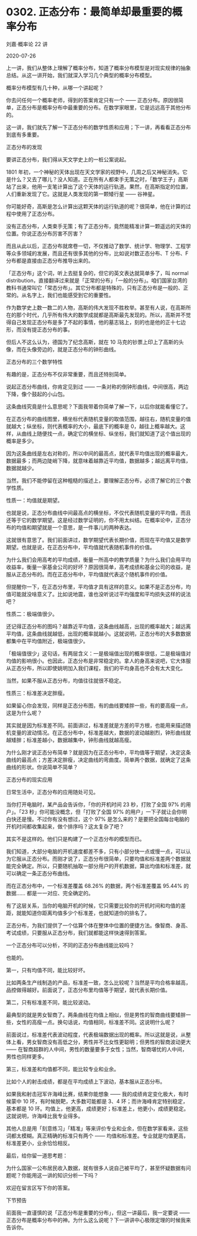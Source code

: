 # 0302. 正态分布：最简单却最重要的概率分布

刘嘉·概率论 22 讲

2020-07-26

上一讲，我们从整体上理解了概率分布，知道了概率分布模型是对现实规律的抽象总结。从这一讲开始，我们就深入学习几个典型的概率分布模型。

概率分布模型有几十种，从哪一个讲起呢？

你去问任何一个概率老师，得到的答案肯定只有一个 —— 正态分布。原因很简单，正态分布是概率分布中最重要的分布。在数学家眼里，它是远远高于其他分布的。

这一讲，我们就先了解一下正态分布的数学性质和应用；下一讲，再看看正态分布到底有多重要。

正态分布的发现

要讲正态分布，我们得从天文学史上的一桩公案说起。

1801 年初，一个神秘的天体出现在天文学家的视野中，几周之后又神秘消失。它是什么？又去了哪儿？没人知道。正在所有人都束手无策之时，「数学王子」高斯站了出来，他用一支笔计算出了这个天体的运行轨道。果然，在高斯指定的位置，人们重新发现了它。这就是人类发现的第一颗矮行星 —— 谷神星。

你可能好奇，高斯是怎么计算出这颗天体的运行轨道的呢？很简单，他在计算的过程中使用了正态分布。

没有正态分布，人类束手无策；有了正态分布，竟然能精准计算一颗遥远的天体的位置。你说正态分布厉害不厉害？

而且从此以后，正态分布就席卷一切，不仅推动了数学、统计学、物理学、工程学等众多领域的发展，而且还有很多其他的分布，比如说对数正态分布、T 分布、F 分布都是直接由正态分布推导出来的。

「正态分布」这个词，听上去挺复杂的，但它的英文表达就简单多了，叫 normal distribution，直接翻译过来就是「正常的分布」「一般的分布」。咱们国家台湾的教科书通常叫它「常态分布」。其它分布都是特殊的，只有正态分布是一般的、正常的。从名字上，我们也能感受到它的重要性。

作为数学史上数一数二的人物，高斯的伟大发现不胜枚举。甚至有人说，在高斯所在的那个时代，几乎所有伟大的数学成就都是高斯最先发现的。所以，高斯并不觉得自己发现正态分布是多了不起的事情，他的墓志铭上，刻的也是他的正十七边形，而没有提正态分布的事。

但后人不这么认为，德国为了纪念高斯，就在 10 马克的钞票上印上了高斯的头像，而在头像旁边的，就是正态分布的钟形曲线。

正态分布的三个数学特性

有趣的是，正态分布不仅非常重要，而且还特别简单。

说起正态分布曲线，你肯定见到过 —— 一条对称的倒钟形曲线，中间很高，两边下降，像个鼓起的小山包。

这条曲线究竟是什么意思呢？下面我带着你简单了解一下，以后你就能看懂它了。

在正态分布的曲线图里，横坐标代表随机变量的取值范围，越往右，随机变量的值就越大；纵坐标，则代表概率的大小，最底下的概率是 0，越往上概率越大。这样，从曲线上随便找一点，确定它的横坐标、纵坐标，我们就知道了这个值出现的概率是多少。

因为这条曲线是左右对称的，所以中间的最高点，就代表平均值出现的概率最大，数据最多；而两边陡峭下降，就意味着越靠近平均值，数据越多；越远离平均值，数据就越少。

当然，我们不能停留在这种粗糙的描述上，要理解正态分布，必须了解它的三个数学性质。

性质一：均值就是期望。

也就是说，正态分布曲线中间最高点的横坐标，不仅代表随机变量的平均值，而且还等于它的数学期望。这是经过数学证明的，你不用太纠结。在概率论中，正态分布的均值和期望就是一个意思，是一件事儿的两种表达。

这就很有意思了。我们前面讲过，数学期望代表长期价值，而现在平均值又是数学期望。也就是说，在正态分布中，平均值就代表随机事件的价值。

为什么我们会用高考的平均成绩，衡量一所高中的教学质量？为什么我们会用平均收益率，衡量一家基金公司的好坏？原因很简单，高考成绩和基金公司的收益，是服从正态分布的。而在正态分布中，平均值就代表这个随机事件的价值。

但提醒你一下，在正态分布里，平均值才具有这样的意义。如果不是正态分布，均值可能就没啥意义了。比如说地震，谁也没听说过平均强度和平均损失这样的说法吧？

性质二：极端值很少。

还记得正态分布的图吗？越靠近平均值，这条曲线越高，出现的概率越大；越远离平均值，这条曲线就越低，出现的概率就越小。这就说明，正态分布的大多数数据都集中在平均值附近，极端值很少。

「极端值很少」这句话，有两层含义：一是极端值出现的概率很低，二是极端值对均值的影响很小。也因此，正态分布是非常稳定的。拿人的身高来说吧，它大体服从正态分布，所以即使姚明加入我们课程，我们的平均身高也不会有太大变化。

当然，如果不服从正态分布，均值往往就很不稳定。

性质三：标准差决定胖瘦。

如果留心你会发现，同样是正态分布图，有的曲线要矮胖一些，有的要高瘦一点，这是为什么呢？

其实就是因为标准差不同。前面讲过，标准差就是方差的平方根，也能用来描述随机变量的波动情况。在正态分布中，标准差越大，数据的波动越剧烈，钟形曲线就越矮胖；标准差越小，数据越集中，钟形曲线就越高瘦。

为什么刚才说正态分布简单？就是因为在正态分布中，平均值等于期望，决定这条曲线的最高点；方差决定胖瘦，决定曲线的弯曲度。简单两个数据，就确定了这条曲线的形状。你说简单不简单？

正态分布的现实应用

日常生活中，正态分布的应用随处可见。

当你打开电脑时，某产品会告诉你，「你的开机时间 23 秒，打败了全国 97% 的用户」。「23 秒」你可能没概念，但「打败了全国 97% 的用户」一下子就让会你明白快还是慢。不过你有没有想过，这个 97% 是怎么来的？是要把全国每台电脑的开机时间都收集起来，做个排序吗？这太复杂了吧？

其实不是这样的。他们只是构建了一个正态分布的模型而已。

我们知道，大部分电脑的开机速度都差不多，只有小部分快一点或慢一点，可以认为它服从正态分布。而刚才说了，正态分布很简单，只要均值和标准差两个数据就能完全确定。所以，只要随机抽取一部分用户的开机数据，算出均值和标准差，就可以确定一条正态分布曲线。

而在正态分布中，一个标准差覆盖 68.26% 的数据，两个标准差覆盖 95.44% 的数据…… 都是一一对应、完全确定的。

有了这层关系，当你的电脑开机的时候，它只需要比较你的开机时间和均值的差距，就能知道你距离均值多少个标准差，也就知道你的排名了。

正态分布，为我们提供了一个估算个体在整体中位置的便捷方法。像智商、身高、考试成绩，只要服从正态分布，我们就都能这样快速得到答案。

一个正态分布可以分析，不同的正态分布曲线能比较吗？

也能的。

第一，只有均值不同，能比较好坏。

比如两条生产线制造的产品，标准差一致，怎么比较呢？当然是平均合格率越高，品控做得越好。前面说了，正态分布里均值等于期望，就代表长期价值。

第二，只有标准差不同，能比较波动。

最典型的就是男女智商了。两条曲线在均值上相似，但是男性的智商曲线要矮胖一些，女性的高瘦一点。换句话说，均值相同，标准差不同。这说明什么呢？

前面说过，标准差代表波动程度，代表极端数据出现的概率。所以这就是说，从整体上看，男女智商没有高低之分，男性并不比女性更聪明；但男性的智商波动更大 —— 在智商超群的人中间，男性的数量要多于女性；当然，智商堪忧的人中间，男性也同样更多。

第三，标准差和均值都不同，能比较专业和业余。

比如个人的射击成绩，都是在平均成绩上下波动，基本服从正态分布。

如果我和射击冠军许海峰比赛，结果你能想象 —— 我的成绩肯定变化极大，有时候蒙中 10 环，有时候脱靶，大多数可能都是 3、4 环；而许海峰肯定特别稳定，基本都是 10 环。均值上，他更高，成绩更好；标准差上，他更小，成绩更稳定。这就说明，许海峰比我专业得多。

其他人总是用「刻意练习」「精准」等来评价专业和业余，但在数学家看来，这些词都太模糊。真正精确的标准只有两个 —— 均值和标准差。专业就是均值更高，标准差更小，业余恰恰相反。

最后，给你留一道思考题：

为什么国家一公布居民收入数据，就有很多人说自己被平均了，甚至怀疑数据有问题呢？你能用这一讲的知识分析一下吗？

欢迎在留言区写下你的答案。

下节预告

前面我一直谨慎的说「正态分布是重要的分布」，但这一讲最后，我一定要说 —— 正态分布是概率分布中的神。为什么这么说呢？下一讲讲中心极限定理的时候我来告诉你。

